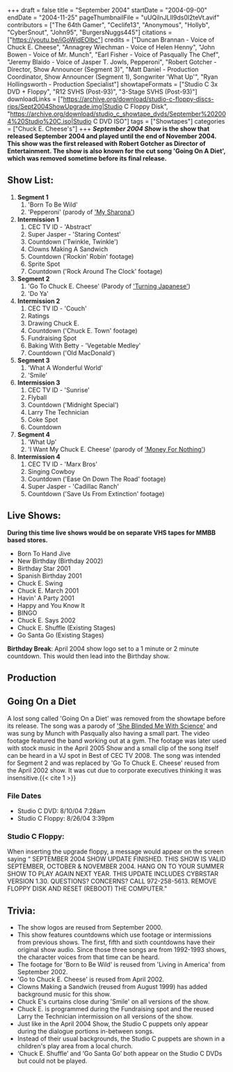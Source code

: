 +++
draft = false
title = "September 2004"
startDate = "2004-09-00"
endDate = "2004-11-25"
pageThumbnailFile = "uUQilnJLlI9ds0l2teVt.avif"
contributors = ["The 64th Gamer", "Ceclife13", "Anonymous", "Hollyb", "CyberSnout", "John95", "BurgersNuggs445"]
citations = ["https://youtu.be/iGoWidEOlbc"]
credits = ["Duncan Brannan - Voice of Chuck E. Cheese", "Annagrey Wiechman - Voice of Helen Henny", "John Bowen - Voice of Mr. Munch", "Earl Fisher - Voice of Pasqually The Chef", "Jeremy Blaido - Voice of Jasper T. Jowls, Pepperoni", "Robert Gotcher - Director, Show Announcer (Segment 3)", "Matt Daniel - Production Coordinator, Show Announcer (Segment 1), Songwriter 'What Up'", "Ryan Hollingsworth - Production Specialist"]
showtapeFormats = ["Studio C 3x DVD + Floppy", "R12 SVHS (Post-93)", "3-Stage SVHS (Post-93)"]
downloadLinks = ["https://archive.org/download/studio-c-floppy-discs-rips/Sept2004ShowUpgrade.img|Studio C Floppy Disk", "https://archive.org/download/studio_c_showtape_dvds/September%202004%20Studio%20C.iso|Studio C DVD ISO"]
tags = ["Showtapes"]
categories = ["Chuck E. Cheese's"]
+++
***September 2004 Show* is the show that released September 2004 and played until the end of November 2004.
This show was the first released with Robert Gotcher as Director of Entertainment. The show is also known for the cut song 'Going On A Diet', which was removed sometime before its final release.**


## Show List:

1.  **Segment 1**
    1.  'Born To Be Wild'
    2.  'Pepperoni' (parody of ['My Sharona'](https://en.wikipedia.org/wiki/My_Sharona))
2.  **Intermission 1**
    1.  CEC TV ID - 'Abstract'
    2.  Super Jasper - 'Staring Contest'
    3.  Countdown ('Twinkle, Twinkle')
    4.  Clowns Making A Sandwich
    5.  Countdown ('Rockin' Robin' footage)
    6.  Sprite Spot
    7.  Countdown ('Rock Around The Clock' footage)
3.  **Segment 2**
    1.  'Go To Chuck E. Cheese' (Parody of ['Turning Japanese'](https://en.wikipedia.org/wiki/Turning_Japanese))
    2.  'Do Ya'
4.  **Intermission 2**
    1.  CEC TV ID - 'Couch'
    2.  Ratings
    3.  Drawing Chuck E.
    4.  Countdown ('Chuck E. Town' footage)
    5.  Fundraising Spot
    6.  Baking With Betty - 'Vegetable Medley'
    7.  Countdown ('Old MacDonald')
5.  **Segment 3**
    1.  'What A Wonderful World'
    2.  'Smile'
6.  **Intermission 3**
    1.  CEC TV ID - 'Sunrise'
    2.  Flyball
    3.  Countdown ('Midnight Special')
    4.  Larry The Technician
    5.  Coke Spot
    6.  Countdown
7.  **Segment 4**
    1.  'What Up'
    2.  'I Want My Chuck E. Cheese' (parody of ['Money For Nothing'](https://en.wikipedia.org/wiki/Money_for_Nothing_(song)))
8.  **Intermission 4**
    1.  CEC TV ID - 'Marx Bros'
    2.  Singing Cowboy
    3.  Countdown ('Ease On Down The Road' footage)
    4.  Super Jasper - 'Cadillac Ranch'
    5.  Countdown ('Save Us From Extinction' footage)

## Live Shows:

**During this time live shows would be on separate VHS tapes for MMBB based stores.**

- Born To Hand Jive
- New Birthday (Birthday 2002)
- Birthday Star 2001
- Spanish Birthday 2001
- Chuck E. Swing
- Chuck E. March 2001
- Havin' A Party 2001
- Happy and You Know It
- BINGO
- Chuck E. Says 2002
- Chuck E. Shuffle (Existing Stages)
- Go Santa Go (Existing Stages)

**Birthday Break**: April 2004 show logo set to a 1 minute or 2 minute countdown. This would then lead into the Birthday show.

## Production

## Going On a Diet

A lost song called 'Going On a Diet' was removed from the showtape before its release. The song was a parody of ['She Blinded Me With Science'](https://en.wikipedia.org/wiki/She_Blinded_Me_with_Science) and was sung by Munch with Pasqually also having a small part. The video footage featured the band working out at a gym. The footage was later used with stock music in the April 2005 Show and a small clip of the song itself can be heard in a VJ spot in Best of CEC TV 2008. The song was intended for Segment 2 and was replaced by 'Go To Chuck E. Cheese' reused from the April 2002 show. It was cut due to corporate executives thinking it was insensitive.{{< cite 1 >}}

### File Dates
- Studio C DVD: 8/10/04 7:28am
- Studio C Floppy: 8/26/04 3:39pm

### Studio C Floppy:

When inserting the upgrade floppy, a message would appear on the screen saying
“ SEPTEMBER 2004 SHOW UPDATE FINISHED.
 THIS SHOW IS VALID SEPTEMBER, OCTOBER & NOVEMBER 2004.
 HANG ON TO YOUR SUMMER SHOW TO PLAY AGAIN NEXT YEAR.
 THIS UPDATE INCLUDES CYBRSTAR VERSION 1.30.
 QUESTIONS? CONCERNS? CALL 972-258-5613.
 REMOVE FLOPPY DISK AND RESET (REBOOT) THE COMPUTER."

## Trivia:

- The show logos are reused from September 2000.
- This show features countdowns which use footage or intermissions from previous shows. The first, fifth and sixth countdowns have their original show audio. Since those three songs are from 1992-1993 shows, the character voices from that time can be heard.
- The footage for 'Born to Be Wild' is reused from 'Living in America' from September 2002.
- 'Go to Chuck E. Cheese' is reused from April 2002.
- Clowns Making a Sandwich (reused from August 1999) has added background music for this show.
- Chuck E's curtains close during 'Smile' on all versions of the show.
- Chuck E. is programmed during the Fundraising spot and the reused Larry the Technician intermission on all versions of the show.
- Just like in the April 2004 Show, the Studio C puppets only appear during the dialogue portions in-between songs.
- Instead of their usual backgrounds, the Studio C puppets are shown in a children's play area from a local church.
- ‘Chuck E. Shuffle’ and ‘Go Santa Go’ both appear on the Studio C DVDs but could not be played.
